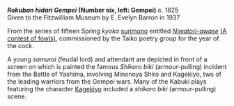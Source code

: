 **_Rokuban hidari  Gempei_ (Number six, left: Gempei)**
c. 1825  
Given to the Fitzwilliam Museum by E. Evelyn Barron in 1937


From the series of fifteen Spring _kyoka_ [surimono](/themes/surimono-and-special-printing-effects) entitled _[Niwatori-awase](KUN/kunp482.htm)_ [(A contest of fowls)](KUN/kunp482.htm), commissioned by the Taiko poetry group for the year of the cock.

A young _samurai_ (feudal lord) and attendant are depicted in front of a screen on which is painted the famous _Shikoro biki_ (armour-pulling) incident from the Battle of Yashima, involving Minonoya Shiro and Kagekiyo, two of the leading warriors from the Gempei wars. Many of the Kabuki plays featuring the character [Kagekiyo](/exhibition/group-14) included a _shikoro biki_ (armour-pulling) scene.
